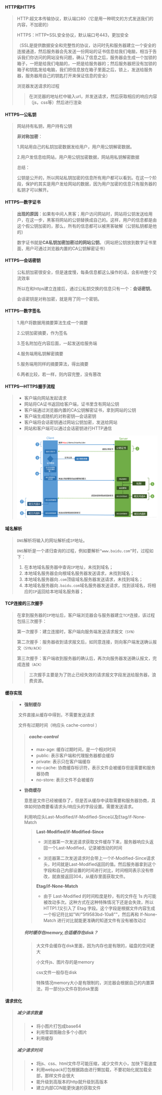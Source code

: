 #### HTTP和HTTPS

> HTTP:超文本传输协议，默认端口80（它是用一种明文的方式发送我们的内容，不加密的）
>
> HTTPS：HTTP+SSL安全协议，默认端口号443，更加安全
>
> ​				（SSL是提供数据安全和完整性的协议，访问时先和服务器建立一个安全的连接通道，然后服务器会先发送一份网站的证书信息给我们电脑，相当于告诉我们你访问的网站没有问题，确认了信息之后，服务器会生成一个加锁的箱子，一把是给我们电脑的，一把是给服务器的；然后服务器把没有加锁的箱子和钥匙发给电脑，我们把信息放在箱子里面之后，锁上，发送给服务器，服务器用自己的钥匙打开来保证信息的安全）
>
>  
>
> 浏览器发送请求的过程
>
> > 在浏览器的地址栏中输入url，并发送请求，然后获取相应的响应内容（js，css等）然后进行渲染

#### HTTPS—公私钥

> 网站持有私钥，用户持有公钥
>
> **非对称加密**：
>
>   1.网站用自己的私钥加密数据发给用户，用户用公钥解密数据。
>
>   2.用户发信息给网站，用户用公钥加密数据，网站用私钥解密数据
>
> 总结：
>
> ​	公钥是公开的，所以网站私钥加密的信息所有用户都可以看到。在这一个阶段，保护的其实是用户发给网站的数据，因为用户加密的信息只有服务器的私钥才可以解开。

#### HTTPS—数字证书

> **出现的原因**：如果有中间人黑客；用户访问网站时，网站将公钥发送给用户，在这一步，黑客将网站的公钥替换成自己的。这样，用户的信息都是由这个假公钥加密的，那么，所有的信息都可以被黑客破解（公钥私钥都是他的）
>
> 数字证书就是**CA私钥加密加密过的网站公钥**。（网站把公钥放到数字证书里面，用户可通过浏览器内置的CA公钥解密证书）

#### HTTPS—会话密钥

> 公私钥加密很安全，但是速度慢，每条信息都这么操作的话，会影响整个交流效率
>
> 所以在和https建立连接后，通过公私钥交换的信息只有一个：**会话密钥**。
>
> 会话密钥是对称加密，就是用了同一个密钥。

#### HTTPS—数字签名

> 1.用户将数据用摘要算法生成一个摘要
>
> 2.公钥加密摘要，作为签名
>
> 3.签名附加在内容后面，一起发送给服务端
>
> 4.服务端用私钥解密摘要
>
> 5.服务端用同样的摘要算法，得出摘要
>
> 6.两者比较，若一样，则内容完整，没有篡改

#### HTTPS—HTTPS握手流程

> - 客户端向网站发起请求
> - 网站将CA证书返回给客户端，证书里含有网站公钥
> - 客户端通过浏览器内置的CA公钥解密证书，拿到网站的公钥
> - 客户端生成随机的对称密钥—会话密钥
> - 客户端将会话密钥通过网站公钥加密，发送给网站
> - 网站和客户端可以通过会话密钥进行HTTP通信
>
> ![HTTPS工作流程](/picture/HTTPS工作流程.png)

#### 域名解析

> `DNS`解析将输入的网址解析成`IP`地址。
>
> `DNS`解析是一个递归查询的过程，例如要解析`“www.baidu.com”`时，过程如下：
>
> 1. 在本地域名服务器中查询`IP`地址，未找到域名；
> 2. 本地域名服务器会向根域名服务器发送请求，未找到域名；
> 3. 本地域名服务器向`.com`顶级域名服务器发送请求，未找到域名；
> 4. 本地域名服务器向`.baidu.com`域名服务器发送请求，找到该域名，将相应的`IP`返回给本地域名服务器；
>
> 

#### TCP连接的三次握手

> 在拿到服务器的`IP`地址后，客户端浏览器会与服务器建立`TCP`连接，该过程包括三次握手：
>
> 第一次握手：建立连接时，客户端向服务端发送请求报文`（SYN）`
>
> 第二次握手：服务器收到请求报文后，如同意连接，则向客户端发送确认报文`（SYN/ACK）`
>
> 第三次握手：客户端收到服务器的确认后，再次向服务器发送确认报文，完成连接`（ACK）`
>
> > 三次握手主要是为了防止已经失效的请求报文字段发送给服务器，浪费资源。
>
>
> 

#### 缓存实现

> - **强制缓存**
>
> ​	文件直接从缓存中得到，不需要发送请求
>
> ​	文件有过期时间（响应头 cache-control ）
>
> > ##### cache-control
> >
> > - max-age: 缓存过期时间，是一个相对时间
> > - public: 表示客户端和代理服务器都会缓存
> > - private: 表示只在客户端缓存
> > - no-cache: 协商缓存标识符，表示文件会被缓存但是需要和服务器协商
> > - no-store: 表示文件不会被缓存
>
> - **协商缓存**
>
>   意思是文件已经被缓存了，但是否从缓存中读取需要和服务器协商，具体如何协商要看请求头/响应头的字段设置。需要发送请求。
>
>   利用响应头Last-Modified/if-Modified-Since以及Etag/if-None-Match
>
>   > **Last-Modified/if-Modified-Since**
>   >
>   > - 浏览器第一次发送请求获取文件缓存下来，服务器响应头返回一个Last-Modified，记录被改动的时间
>   >
>   > - 浏览器第二次发送请求时会带上一个if-Modified-Since请求头，时间就是Last-Modified返回的值。然后服务器拿到这个字段和自己内部设置的时间进行对比，时间相同表示没有修改，就直接返回304，从缓存里面获取文件。
>   >
>   > **Etag/if-None-Match**
>   >
>   > - 由于 Last-Modified 的时间粒度是秒，有的文件在 1s 内可能被改动多次。这种方式在这种特殊情况下还是会失效，所以HTTP1.1又引入了 Etag 字段。这个字段是根据文件内容生成一个标记符比如"W/"5f9583bd-10a8""，然后再和 If-None-Match 进行对比就能更准确的知道文件有没有被改动过
>
>   ##### 何时缓存在memory,合适缓存在disk？
>
>   > 大文件会缓存在disk里面，因为内存也是有限的，磁盘的空间更大
>   >
>   > 小文件js、图片存的是memory
>   >
>   > css文件一般存在disk
>   >
>   > 特殊情况memory大小是有限制的，浏览器会根据自己的内置算法，将一部分js文件存到disk里面

#### 请求优化

> ##### 减少请求数量
>
> > - 将小图片打包成base64
> > - 利用雪碧图融合多个小图片
> > - 利用缓存
>
> ##### 减少请求时间
>
> > - 将js、css、html文件尽可能压缩，减少文件大小，加快下载速度
> > - 利用webpack打包根据路由进行懒加载，不要初始化就加载全部，那样文件会很大
> > - 能升级到高版本的http就升级到高版本
> > - 建立内部CDN能更快速的获取文件